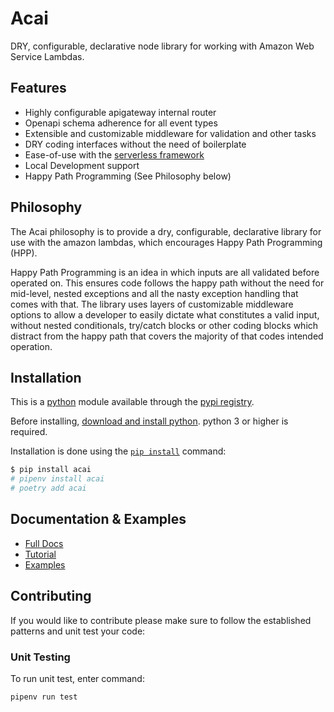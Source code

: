 # Acai
DRY, configurable, declarative node library for working with Amazon Web Service Lambdas.

## Features
* Highly configurable apigateway internal router
* Openapi schema adherence for all event types
* Extensible and customizable middleware for validation and other tasks
* DRY coding interfaces without the need of boilerplate
* Ease-of-use with the [serverless framework](https://www.serverless.com/)
* Local Development support
* Happy Path Programming (See Philosophy below)

## Philosophy

The Acai philosophy is to provide a dry, configurable, declarative library for use with the amazon lambdas, which encourages Happy Path Programming (HPP).

Happy Path Programming is an idea in which inputs are all validated before operated on. This ensures code follows the happy path without the need for mid-level, nested exceptions and all the nasty exception handling that comes with that. The library uses layers of customizable middleware options to allow a developer to easily dictate what constitutes a valid input, without nested conditionals, try/catch blocks or other coding blocks which distract from the happy path that covers the majority of that codes intended operation.

## Installation

This is a [python](https://www.python.org/) module available through the
[pypi registry](https://pypi.org).

Before installing, [download and install python](https://www.python.org/downloads/).
python 3 or higher is required.


Installation is done using the
[`pip install`](https://packaging.python.org/tutorials/installing-packages/) command:

```bash
$ pip install acai
# pipenv install acai
# poetry add acai
```
## Documentation & Examples

* [Full Docs](https://syngenta.github.io/acai-python-docs/)
* [Tutorial](https://syngenta.github.io/acai-python-docs/)
* [Examples](https://github.com/syngenta/acai-python-docs/blob/main/examples/)


## Contributing

If you would like to contribute please make sure to follow the established patterns and unit test your code:

### Unit Testing

To run unit test, enter command:
```bash
pipenv run test
```
